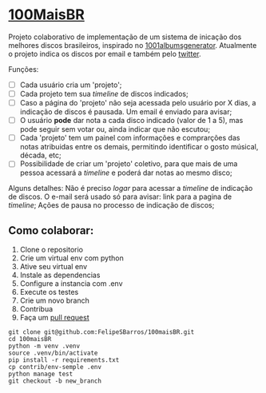# [100MaisBR](https://twitter.com/100maisBr)  

Projeto colaborativo de implementação de um sistema de inicação dos melhores discos brasileiros, inspirado no [1001albumsgenerator](https://1001albumsgenerator.com/).
Atualmente o projeto indica os discos por email e também pelo [twitter](https://twitter.com/100maisBr).

Funções:  
- [ ] Cada usuário cria um 'projeto';
- [ ] Cada projeto tem sua *timeline* de discos indicados;
- [ ] Caso a página do 'projeto' não seja acessada pelo usuário por X dias, a indicação de discos é pausada. Um email é enviado para avisar;
- [ ] O usuário **pode** dar nota a cada disco indicado (valor de 1 a 5), mas pode seguir sem votar ou, ainda indicar que não escutou;
- [ ] Cada 'projeto' tem um painel com informações e comprarções das notas atribuidas entre os demais, permitindo identificar o gosto músical, década, etc;
- [ ] Possibilidade de criar um 'projeto' coletivo, para que mais de uma pessoa acessará a *timeline* e poderá dar notas ao mesmo disco;

Alguns detalhes:
Não é preciso *logar* para acessar a *timeline* de indicação de discos.
O e-mail será usado só para avisar: link para a pagina de *timeline*; Ações de pausa no processo de indicação de discos;


## Como colaborar:  
1. Clone o repositorio
2. Crie um virtual env com python
3. Ative seu virtual env
4. Instale as dependencias
5. Configure a instancia com  .env
6. Execute os testes
7. Crie um novo branch
8. Contribua
9. Faça um [pull request](https://docs.github.com/en/pull-requests/collaborating-with-pull-requests/proposing-changes-to-your-work-with-pull-requests/about-pull-requests)

```console
git clone git@github.com:FelipeSBarros/100maisBR.git
cd 100maisBR
python -m venv .venv
source .venv/bin/activate
pip install -r requirements.txt
cp contrib/env-semple .env
python manage test 
git checkout -b new_branch
```
